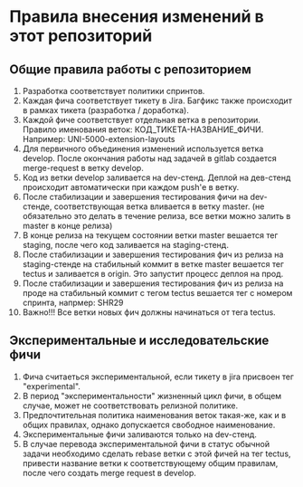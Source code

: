 # Правила внесения изменений в этот репозиторий

## Общие правила работы с репозиторием

1. Разработка соответствует политики спринтов.
2. Каждая фича соответствует тикету в Jira. Багфикс также происходит в рамках тикета (разработка / доработка).
3. Каждой фиче соответствует отдельная ветка в репозитории. Правило именования веток: КОД_ТИКЕТА-НАЗВАНИЕ_ФИЧИ. Например: UNI-5000-extension-layouts
4. Для первичного объединения изменений используется ветка develop. После окончания работы над задачей в gitlab создается merge-request в ветку develop.
5. Код из ветки develop заливается на dev-стенд. Деплой на дев-стенд происходит автоматически при каждом push'е в ветку.
6. После стабилизации и завершения тестирования фичи на dev-стенде, соответствующая ветка вливается в ветку master. (не обязательно это делать в течение релиза, все ветки можно залить в master в конце релиза)
7. В конце релиза на текущем состоянии ветки master вешается тег staging, после чего код заливается на staging-стенд.
7. После стабилизации и завершения тестирования фич из релиза на staging-стенде на стабильный коммит в ветке master вешается тег tectus и заливается в origin. Это запустит процесс деплоя на прод.
8. После стабилизации и завершения тестирования фич из релиза на проде на стабильный коммит c тегом tectus вешается тег с номером спринта, напрмер: SHR29
9. Важно!!! Все ветки новых фич должны начинаться от тега tectus.

## Экспериментальные и исследовательские фичи

1. Фича считаеться экспериментальной, если тикету в jira присвоен тег "experimental".
2. В период "экспериментальности" жизненный цикл фичи, в общем случае, может не соответствовать релизной политике.
3. Предпочтительная политика наименования веток такая-же, как и в общих правилах, однако допускается свободное наименование.
4. Экспериментальные фичи заливаются только на dev-стенд.
5. В случае перевода экспериментальной фичи в статус обычной задачи необходимо сделать rebase ветки с этой фичей на тег tectus, привести название ветки к соответствующему общим правилам, после чего создать merge request в develop.
